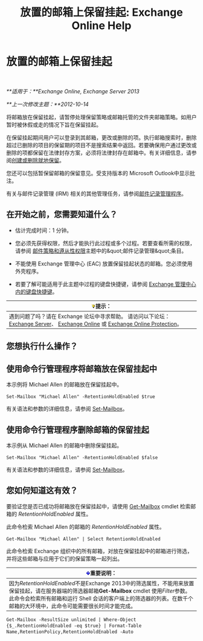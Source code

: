 ﻿---
title: '放置的邮箱上保留挂起: Exchange Online Help'
TOCTitle: 放置的邮箱上保留挂起
ms:assetid: 2baac4a7-3402-4142-bfb3-1649a950e677
ms:mtpsurl: https://technet.microsoft.com/zh-cn/library/Dd335168(v=EXCHG.150)
ms:contentKeyID: 50490247
ms.date: 05/23/2018
mtps_version: v=EXCHG.150
ms.translationtype: MT
---

# 放置的邮箱上保留挂起

 

_**适用于：**Exchange Online, Exchange Server 2013_

_**上一次修改主题：**2012-10-14_

将邮箱放在保留挂起，请暂停处理保留策略或邮箱托管的文件夹邮箱策略。如用户暂时被休假或走的情况下旨在保留挂起。

在保留挂起期间用户可以登录到其邮箱，更改或删除的项。执行邮箱搜索时，删除超过已删除的项目的保留期的项目不是搜索结果中返回。若要确保用户通过更改或删除的项都保留在法律封存方案，必须将法律封存在邮箱中。有关详细信息，请参阅[创建或删除就地保留](create-or-remove-an-in-place-hold-exchange-2013-help.md)。

您还可以包括暂保留邮箱的保留意见。受支持版本的 Microsoft Outlook中显示批注。

有关与邮件记录管理 (IRM) 相关的其他管理任务，请参阅[邮件记录管理程序](messaging-records-management-procedures-exchange-2013-help.md)。

## 在开始之前，您需要知道什么？

  - 估计完成时间：1 分钟。

  - 您必须先获得权限，然后才能执行此过程或多个过程。若要查看所需的权限，请参阅 [邮件策略和遵从性权限](messaging-policy-and-compliance-permissions-exchange-2013-help.md)主题中的\&quot;邮件记录管理\&quot;条目。

  - 不能使用 Exchange 管理中心 (EAC) 放置保留挂起状态的邮箱。您必须使用外壳程序。

  - 若要了解可能适用于此主题中过程的键盘快捷键，请参阅 [Exchange 管理中心内的键盘快捷键](keyboard-shortcuts-in-the-exchange-admin-center-exchange-online-protection-help.md)。

<table>
<thead>
<tr class="header">
<th><img src="images/Bb124558.tip(EXCHG.150).gif" title="提示" alt="提示" />提示：</th>
</tr>
</thead>
<tbody>
<tr class="odd">
<td>遇到问题了吗？请在 Exchange 论坛中寻求帮助。 请访问以下论坛：<a href="https://go.microsoft.com/fwlink/p/?linkid=60612">Exchange Server</a>、 <a href="https://go.microsoft.com/fwlink/p/?linkid=267542">Exchange Online</a> 或 <a href="https://go.microsoft.com/fwlink/p/?linkid=285351">Exchange Online Protection</a>。</td>
</tr>
</tbody>
</table>


## 您想执行什么操作？

## 使用命令行管理程序将邮箱放在保留挂起中

本示例将 Michael Allen 的邮箱放在保留挂起中。

    Set-Mailbox "Michael Allen" -RetentionHoldEnabled $true

有关语法和参数的详细信息，请参阅 [Set-Mailbox](https://technet.microsoft.com/zh-cn/library/bb123981\(v=exchg.150\))。

## 使用命令行管理程序删除邮箱的保留挂起

本示例从 Michael Allen 的邮箱中删除保留挂起。

    Set-Mailbox "Michael Allen" -RetentionHoldEnabled $false

有关语法和参数的详细信息，请参阅 [Set-Mailbox](https://technet.microsoft.com/zh-cn/library/bb123981\(v=exchg.150\))。

## 您如何知道这有效？

要验证您是否已成功将邮箱放在保留挂起中，请使用 [Get-Mailbox](https://technet.microsoft.com/zh-cn/library/bb123685\(v=exchg.150\)) cmdlet 检索邮箱的 *RetentionHoldEnabled* 属性。

此命令检索 Michael Allen 的邮箱的 *RetentionHoldEnabled* 属性。

    Get-Mailbox "Michael Allen" | Select RetentionHoldEnabled

此命令检索 Exchange 组织中的所有邮箱，对放在保留挂起中的邮箱进行筛选，并将这些邮箱与应用于它们的保留策略一起列出。

<table>
<thead>
<tr class="header">
<th><img src="images/Bb124558.important(EXCHG.150).gif" title="重要说明" alt="重要说明" />重要说明：</th>
</tr>
</thead>
<tbody>
<tr class="odd">
<td>因为<em>RetentionHoldEnabled</em>不是Exchange 2013中的筛选属性，不能用来放置保留挂起，请在服务器端的筛选器邮箱<strong>Get-Mailbox</strong> cmdlet 使用<em>Filter</em>参数。此命令会检索所有邮箱和运行 Shell 会话的客户端上的筛选器的列表。在数千个邮箱的大环境中，此命令可能需要很长时间才能完成。</td>
</tr>
</tbody>
</table>


    Get-Mailbox -ResultSize unlimited | Where-Object {$_.RetentionHoldEnabled -eq $true} | Format-Table Name,RetentionPolicy,RetentionHoldEnabled -Auto

